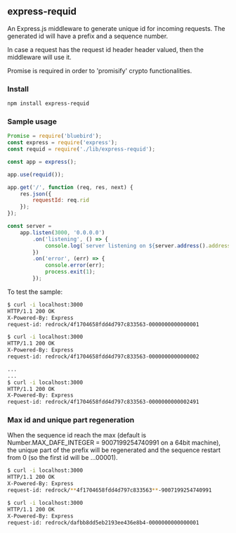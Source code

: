 ## express-requid

An Express.js middleware to generate unique id for incoming requests. The generated id will have a prefix and a sequence number.

In case a request has the request id header header valued, then the middleware will use it.

Promise is required in order to 'promisify' crypto functionalities.

### Install
```bash
npm install express-requid
```

### Sample usage
```js
Promise = require('bluebird');
const express = require('express');
const requid = require('./lib/express-requid');

const app = express();

app.use(requid());

app.get('/', function (req, res, next) {
    res.json({
        requestId: req.rid
    });
});

const server =
    app.listen(3000, '0.0.0.0')
        .on('listening', () => {
            console.log(`server listening on ${server.address().address}:${server.address().port}`);
        })
        .on('error', (err) => {
            console.error(err);
            process.exit(1);
        });
```

To test the sample:
```bash
$ curl -i localhost:3000
HTTP/1.1 200 OK
X-Powered-By: Express
request-id: redrock/4f1704658fdd4d797c833563-0000000000000001

$ curl -i localhost:3000
HTTP/1.1 200 OK
X-Powered-By: Express
request-id: redrock/4f1704658fdd4d797c833563-0000000000000002

...
...
$ curl -i localhost:3000
HTTP/1.1 200 OK
X-Powered-By: Express
request-id: redrock/4f1704658fdd4d797c833563-0000000000002491
```

### Max id and unique part regeneration
When the sequence id reach the max (default is Number.MAX_DAFE_INTEGER = 9007199254740991 on a 64bit machine), the unique part of the prefix will be regenerated and the sequence restart from 0 (so the first id will be ...00001).
```bash
$ curl -i localhost:3000
HTTP/1.1 200 OK
X-Powered-By: Express
request-id: redrock/**4f1704658fdd4d797c833563**-9007199254740991

$ curl -i localhost:3000
HTTP/1.1 200 OK
X-Powered-By: Express
request-id: redrock/dafbb8dd5eb2193ee436e8b4-0000000000000001

```